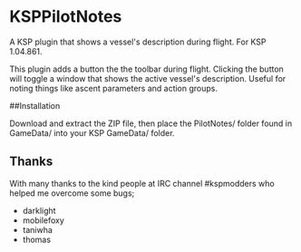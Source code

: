 # KSPPilotNotes
A KSP plugin that shows a vessel's description during flight. For KSP 1.04.861.

This plugin adds a button the the toolbar during flight. Clicking the button will toggle a window that shows the active vessel's description. Useful for noting things like ascent parameters and action groups.

##Installation

Download and extract the ZIP file, then place the PilotNotes/ folder found in GameData/ into your KSP GameData/ folder.

## Thanks

With many thanks to the kind people at IRC channel #kspmodders who helped me overcome some bugs;

- darklight
- mobilefoxy
- taniwha
- thomas
